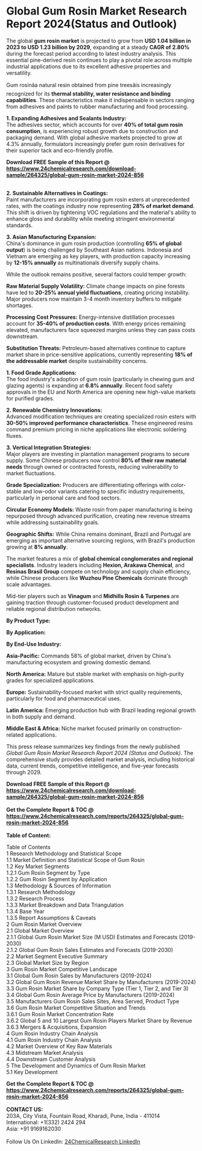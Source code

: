 <h1>Global Gum Rosin Market Research Report 2024(Status and Outlook)</h1><p>The global <strong>gum rosin market</strong> is projected to grow from <strong>USD 1.04 billion in 2023 to USD 1.23 billion by 2029</strong>, expanding at a steady <strong>CAGR of 2.80%</strong> during the forecast period according to latest industry analysis. This essential pine-derived resin continues to play a pivotal role across multiple industrial applications due to its excellent adhesive properties and versatility.</p><p>Gum rosinâa natural resin obtained from pine treesâis increasingly recognized for its <strong>thermal stability, water resistance and binding capabilities</strong>. These characteristics make it indispensable in sectors ranging from adhesives and paints to rubber manufacturing and food processing.</p><p><strong>1. Expanding Adhesives and Sealants Industry:</strong><br>
The adhesives sector, which accounts for over <strong>40% of total gum rosin consumption</strong>, is experiencing robust growth due to construction and packaging demand. With global adhesive markets projected to grow at 4.3% annually, formulators increasingly prefer gum rosin derivatives for their superior tack and eco-friendly profile.</p><div><b>Download FREE Sample of this Report @ 
            <a href="https://www.24chemicalresearch.com/download-sample/264325/global-gum-rosin-market-2024-856">
            https://www.24chemicalresearch.com/download-sample/264325/global-gum-rosin-market-2024-856</a></b></div><br><p><strong>2. Sustainable Alternatives in Coatings:</strong><br>
Paint manufacturers are incorporating gum rosin esters at unprecedented rates, with the coatings industry now representing <strong>28% of market demand</strong>. This shift is driven by tightening VOC regulations and the material's ability to enhance gloss and durability while meeting stringent environmental standards.</p><p><strong>3. Asian Manufacturing Expansion:</strong><br>
China's dominance in gum rosin production (controlling <strong>65% of global output</strong>) is being challenged by Southeast Asian nations. Indonesia and Vietnam are emerging as key players, with production capacity increasing by <strong>12-15% annually</strong> as multinationals diversify supply chains.</p><p>While the outlook remains positive, several factors could temper growth:</p><p><strong>Raw Material Supply Volatility:</strong> Climate change impacts on pine forests have led to <strong>20-25% annual yield fluctuations</strong>, creating pricing instability. Major producers now maintain 3-4 month inventory buffers to mitigate shortages.</p><p><strong>Processing Cost Pressures:</strong> Energy-intensive distillation processes account for <strong>35-40% of production costs</strong>. With energy prices remaining elevated, manufacturers face squeezed margins unless they can pass costs downstream.</p><p><strong>Substitution Threats:</strong> Petroleum-based alternatives continue to capture market share in price-sensitive applications, currently representing <strong>18% of the addressable market</strong> despite sustainability concerns.</p><p><strong>1. Food Grade Applications:</strong><br>
The food industry's adoption of gum rosin (particularly in chewing gum and glazing agents) is expanding at <strong>6.8% annually</strong>. Recent food safety approvals in the EU and North America are opening new high-value markets for purified grades.</p><p><strong>2. Renewable Chemistry Innovations:</strong><br>
Advanced modification techniques are creating specialized rosin esters with <strong>30-50% improved performance characteristics</strong>. These engineered resins command premium pricing in niche applications like electronic soldering fluxes.</p><p><strong>3. Vertical Integration Strategies:</strong><br>
Major players are investing in plantation management programs to secure supply. Some Chinese producers now control <strong>80% of their raw material needs</strong> through owned or contracted forests, reducing vulnerability to market fluctuations.</p><p><strong>Grade Specialization:</strong> Producers are differentiating offerings with color-stable and low-odor variants catering to specific industry requirements, particularly in personal care and food sectors.</p><p><strong>Circular Economy Models:</strong> Waste rosin from paper manufacturing is being repurposed through advanced purification, creating new revenue streams while addressing sustainability goals.</p><p><strong>Geographic Shifts:</strong> While China remains dominant, Brazil and Portugal are emerging as important alternative sourcing regions, with Brazil's production growing at <strong>8% annually</strong>.</p><p>The market features a mix of <strong>global chemical conglomerates and regional specialists</strong>. Industry leaders including <strong>Hexion, Arakawa Chemical</strong>, and <strong>Resinas Brasil Group</strong> compete on technology and supply chain efficiency, while Chinese producers like <strong>Wuzhou Pine Chemicals</strong> dominate through scale advantages.</p><p>Mid-tier players such as <strong>Vinagum</strong> and <strong>Midhills Rosin &amp; Turpenes</strong> are gaining traction through customer-focused product development and reliable regional distribution networks.</p><p><strong>By Product Type:</strong></p><p><strong>By Application:</strong></p><p><strong>By End-Use Industry:</strong></p><p><strong>Asia-Pacific:</strong> Commands 58% of global market, driven by China's manufacturing ecosystem and growing domestic demand.</p><p><strong>North America:</strong> Mature but stable market with emphasis on high-purity grades for specialized applications.</p><p><strong>Europe:</strong> Sustainability-focused market with strict quality requirements, particularly for food and pharmaceutical uses.</p><p><strong>Latin America:</strong> Emerging production hub with Brazil leading regional growth in both supply and demand.</p><p><strong>Middle East &amp; Africa:</strong> Niche market focused primarily on construction-related applications.</p><p>This press release summarizes key findings from the newly published <em>Global Gum Rosin Market Research Report 2024 (Status and Outlook)</em>. The comprehensive study provides detailed market analysis, including historical data, current trends, competitive intelligence, and five-year forecasts through 2029.</p><div><b>Download FREE Sample of this Report @ 
            <a href="https://www.24chemicalresearch.com/download-sample/264325/global-gum-rosin-market-2024-856">
            https://www.24chemicalresearch.com/download-sample/264325/global-gum-rosin-market-2024-856</a></b></div><br><div><b>Get the Complete Report & TOC @ 
            <a href="https://www.24chemicalresearch.com/reports/264325/global-gum-rosin-market-2024-856">
            https://www.24chemicalresearch.com/reports/264325/global-gum-rosin-market-2024-856</a></b></div><br>
            <b>Table of Content:</b><p>Table of Contents<br />
1 Research Methodology and Statistical Scope<br />
1.1 Market Definition and Statistical Scope of Gum Rosin<br />
1.2 Key Market Segments<br />
1.2.1 Gum Rosin Segment by Type<br />
1.2.2 Gum Rosin Segment by Application<br />
1.3 Methodology & Sources of Information<br />
1.3.1 Research Methodology<br />
1.3.2 Research Process<br />
1.3.3 Market Breakdown and Data Triangulation<br />
1.3.4 Base Year<br />
1.3.5 Report Assumptions & Caveats<br />
2 Gum Rosin Market Overview<br />
2.1 Global Market Overview<br />
2.1.1 Global Gum Rosin Market Size (M USD) Estimates and Forecasts (2019-2030)<br />
2.1.2 Global Gum Rosin Sales Estimates and Forecasts (2019-2030)<br />
2.2 Market Segment Executive Summary<br />
2.3 Global Market Size by Region<br />
3 Gum Rosin Market Competitive Landscape<br />
3.1 Global Gum Rosin Sales by Manufacturers (2019-2024)<br />
3.2 Global Gum Rosin Revenue Market Share by Manufacturers (2019-2024)<br />
3.3 Gum Rosin Market Share by Company Type (Tier 1, Tier 2, and Tier 3)<br />
3.4 Global Gum Rosin Average Price by Manufacturers (2019-2024)<br />
3.5 Manufacturers Gum Rosin Sales Sites, Area Served, Product Type<br />
3.6 Gum Rosin Market Competitive Situation and Trends<br />
3.6.1 Gum Rosin Market Concentration Rate<br />
3.6.2 Global 5 and 10 Largest Gum Rosin Players Market Share by Revenue<br />
3.6.3 Mergers & Acquisitions, Expansion<br />
4 Gum Rosin Industry Chain Analysis<br />
4.1 Gum Rosin Industry Chain Analysis<br />
4.2 Market Overview of Key Raw Materials<br />
4.3 Midstream Market Analysis<br />
4.4 Downstream Customer Analysis<br />
5 The Development and Dynamics of Gum Rosin Market <br />
5.1 Key Development</p><div><b>Get the Complete Report & TOC @ 
            <a href="https://www.24chemicalresearch.com/reports/264325/global-gum-rosin-market-2024-856">
            https://www.24chemicalresearch.com/reports/264325/global-gum-rosin-market-2024-856</a></b></div><br><b>CONTACT US:</b><br>
            203A, City Vista, Fountain Road, Kharadi, Pune, India - 411014<br>
            International: +1(332) 2424 294<br>
            Asia: +91 9169162030 <br><br>
            Follow Us On LinkedIn: <a href="https://www.linkedin.com/company/24chemicalresearch/">24ChemicalResearch LinkedIn</a>